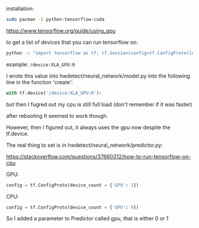 installation:

```bash
sudo pacman -S python-tensorflow-cuda
```

https://www.tensorflow.org/guide/using_gpu

to get a list of devices that you can run tensorflow on:

```bash
python -c "import tensorflow as tf; tf.Session(config=tf.ConfigProto(log_device_placement=True))" 2>&1 >/dev/null | grep -P "^/" | grep -P "/device:.*? "
```

example: `/device:XLA_GPU:0`

I wrote this value into hwdetect/neural_network/model.py into the following line in the function 'create':

```python
with tf.device('/device:XLA_GPU:0'):
```

but then I fugred out my cpu is still full load (don't remember if it was faster)

after rebooting It seemed to work though.

However, then I figured out, it always uses the gpu now despite the tf.device.

The real thing to set is in hwdetect/neural_network/predictor.py:

https://stackoverflow.com/questions/37660312/how-to-run-tensorflow-on-cpu

GPU:
```python
config = tf.ConfigProto(device_count = {'GPU': 1})
```

CPU:
```python
config = tf.ConfigProto(device_count = {'GPU': 0})
```

So I added a parameter to Predictor called gpu, that is either 0 or 1
